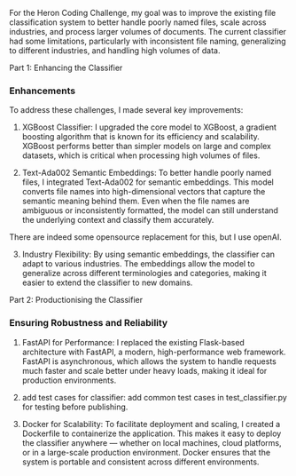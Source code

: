 For the Heron Coding Challenge, my goal was to improve the existing file classification system to better handle poorly named files, scale across industries, and process larger volumes of documents. The current classifier had some limitations, particularly with inconsistent file naming, generalizing to different industries, and handling high volumes of data.

Part 1: Enhancing the Classifier

### Enhancements
To address these challenges, I made several key improvements:

1. XGBoost Classifier: I upgraded the core model to XGBoost, a gradient boosting algorithm that is known for its efficiency and scalability. XGBoost performs better than simpler models on large and complex datasets, which is critical when processing high volumes of files.

2. Text-Ada002 Semantic Embeddings: To better handle poorly named files, I integrated Text-Ada002 for semantic embeddings. This model converts file names into high-dimensional vectors that capture the semantic meaning behind them. Even when the file names are ambiguous or inconsistently formatted, the model can still understand the underlying context and classify them accurately.

There are indeed some opensource replacement for this, but I use openAI.

3. Industry Flexibility: By using semantic embeddings, the classifier can adapt to various industries. The embeddings allow the model to generalize across different terminologies and categories, making it easier to extend the classifier to new domains.

Part 2: Productionising the Classifier
### Ensuring Robustness and Reliability
1. FastAPI for Performance: I replaced the existing Flask-based architecture with FastAPI, a modern, high-performance web framework. FastAPI is asynchronous, which allows the system to handle requests much faster and scale better under heavy loads, making it ideal for production environments.

2. add test cases for classifier: add common test cases in test_classifier.py for testing before publishing.

3. Docker for Scalability: To facilitate deployment and scaling, I created a Dockerfile to containerize the application. This makes it easy to deploy the classifier anywhere — whether on local machines, cloud platforms, or in a large-scale production environment. Docker ensures that the system is portable and consistent across different environments.
